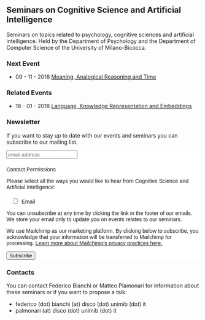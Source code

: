 ## Seminars on Cognitive Science and Artificial Intelligence

Seminars on topics related to psychology, cognitive sciences and artificial intelligence. Held by the Department of Psychology and the Department of Computer Science of the University of Milano-Bicocca.

### Next Event

+ 09 - 11 - 2018 [Meaning, Analogical Reasoning and Time](seminars/seminar_09_11_2018.html)

### Related Events

+ 18 - 01 - 2018 [Language, Knowledge Representation and Embeddings](related/related_18_01_2018.md)

### Newsletter

If you want to stay up to date with our events and seminars you can subscribe to our mailing list. 

<!-- Begin Mailchimp Signup Form -->
<link href="//cdn-images.mailchimp.com/embedcode/slim-10_7.css" rel="stylesheet" type="text/css">
<style type="text/css">
	#mc_embed_signup{background:#fff; clear:left; font:14px Helvetica,Arial,sans-serif; }
	/* Add your own Mailchimp form style overrides in your site stylesheet or in this style block.
	   We recommend moving this block and the preceding CSS link to the HEAD of your HTML file. */
</style>
<style type="text/css">
	#mc-embedded-subscribe-form input[type=checkbox]{display: inline; width: auto;margin-right: 10px;}
	#mergeRow-gdpr {margin-top: 20px;}
	#mergeRow-gdpr fieldset label {font-weight: normal;}
	#mc-embedded-subscribe-form .mc_fieldset{border:none;min-height: 0px;padding-bottom:0px;}
</style>
<div id="mc_embed_signup">
<form action="https://github.us19.list-manage.com/subscribe/post?u=15c47e2ddaa992b3dab22bf2c&amp;id=75caaed186" method="post" id="mc-embedded-subscribe-form" name="mc-embedded-subscribe-form" class="validate" target="_blank" novalidate>
    <div id="mc_embed_signup_scroll">
	<label for="mce-EMAIL"></label>
	<input type="email" value="" name="EMAIL" class="email" id="mce-EMAIL" placeholder="email address" required>
<div id="mergeRow-gdpr" class="mergeRow gdpr-mergeRow content__gdprBlock mc-field-group">
    <div class="content__gdpr">
        <label>Contact Permissions</label>
        <p>Please select all the ways you would like to hear from Cognitive Science and Artificial Intelligence:</p>
        <fieldset class="mc_fieldset gdprRequired mc-field-group" name="interestgroup_field">
		<label class="checkbox subfield" for="gdpr_23735"><input type="checkbox" id="gdpr_23735" name="gdpr[23735]" value="Y" class="av-checkbox gdpr"><span>Email</span> </label>
        </fieldset>
        <p>You can unsubscribe at any time by clicking the link in the footer of our emails. We store your email only to update you on events relates to our seminars.</p>
    </div>
    <div class="content__gdprLegal">
        <p>We use Mailchimp as our marketing platform. By clicking below to subscribe, you acknowledge that your information will be transferred to Mailchimp for processing. <a href="https://mailchimp.com/legal/" target="_blank">Learn more about Mailchimp's privacy practices here.</a></p>
    </div>
</div>
    <!-- real people should not fill this in and expect good things - do not remove this or risk form bot signups-->
    <div style="position: absolute; left: -5000px;" aria-hidden="true"><input type="text" name="b_15c47e2ddaa992b3dab22bf2c_75caaed186" tabindex="-1" value=""></div>
    <div class="clear"><input type="submit" value="Subscribe" name="subscribe" id="mc-embedded-subscribe" class="button"></div>
    </div>
</form>
</div>

<!--End mc_embed_signup-->

### Contacts

You can contact Federico Bianchi or Matteo Plamonari 
for information about these seminars or if you want to propose a talk: 
+ federico (dot) bianchi (at) disco (dot) unimib (dot) it 
+ palmonari (at) disco (dot) unimib (dot) it
